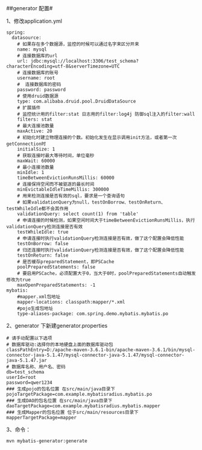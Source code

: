 ##generator 配置#

1、修改application.yml

    spring:
      datasource:
        # 如果存在多个数据源，监控的时候可以通过名字来区分开来
        name: mysql
        # 连接数据库的url
        url: jdbc:mysql://localhost:3306/test_schema?characterEncoding=utf-8&serverTimezone=UTC
        # 连接数据库的账号
        username: root
        #  连接数据库的密码
        password: password
        # 使用druid数据源
        type: com.alibaba.druid.pool.DruidDataSource
        # 扩展插件
        # 监控统计用的filter:stat 日志用的filter:log4j 防御sql注入的filter:wall
        filters: stat
        # 最大连接池数量
        maxActive: 20
        # 初始化时建立物理连接的个数。初始化发生在显示调用init方法，或者第一次getConnection时
        initialSize: 1
        # 获取连接时最大等待时间，单位毫秒
        maxWait: 60000
        # 最小连接池数量
        minIdle: 1
        timeBetweenEvictionRunsMillis: 60000
        # 连接保持空闲而不被驱逐的最长时间
        minEvictableIdleTimeMillis: 300000
        # 用来检测连接是否有效的sql，要求是一个查询语句
        # 如果validationQuery为null，testOnBorrow、testOnReturn、testWhileIdle都不会其作用
        validationQuery: select count(1) from 'table'
        # 申请连接的时候检测，如果空闲时间大于timeBetweenEvictionRunsMillis，执行validationQuery检测连接是否有效
        testWhileIdle: true
        # 申请连接时执行validationQuery检测连接是否有效，做了这个配置会降低性能
        testOnBorrow: false
        # 归还连接时执行validationQuery检测连接是否有效，做了这个配置会降低性能
        testOnReturn: false
        # 是否缓存preparedStatement，即PSCache
        poolPreparedStatements: false
        # 要启用PSCache，必须配置大于0，当大于0时，poolPreparedStatements自动触发修改为true
        maxOpenPreparedStatements: -1
    mybatis:
        #mapper.xml包地址
        mapper-locations: classpath:mapper/*.xml
        #pojo生成包地址
        type-aliases-package: com.spring.demo.mybatis.mybatis.po
  
  
 2、generator 下新建generator.properties 

    # 请手动配置以下选项
    # 数据库驱动:选择你的本地硬盘上面的数据库驱动包
    classPathEntry=D:/apache-maven-3.6.1-bin/apache-maven-3.6.1/bin/mysql-connector-java-5.1.47/mysql-connector-java-5.1.47/mysql-connector-java-5.1.47.jar
    # 数据库名称、用户名、密码
    db=test_schema
    userId=root
    password=qwer1234
    ### 生成pojo的包名位置 在src/main/java目录下
    pojoTargetPackage=com.example.mybatisradius.mybatis.po
    ### 生成DAO的包名位置 在src/main/java目录下
    daoTargetPackage=com.example.mybatisradius.mybatis.mapper
    ### 生成Mapper的包名位置 位于src/main/resources目录下
    mapperTargetPackage=mapper

3、命令：

    mvn mybatis-generator:generate